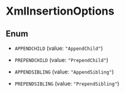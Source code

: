 

# XmlInsertionOptions

## Enum


* `APPENDCHILD` (value: `"AppendChild"`)

* `PREPENDCHILD` (value: `"PrependChild"`)

* `APPENDSIBLING` (value: `"AppendSibling"`)

* `PREPENDSIBLING` (value: `"PrependSibling"`)



